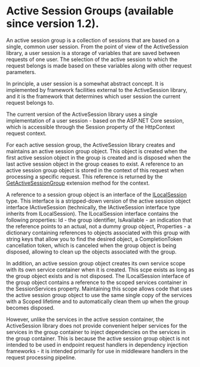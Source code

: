 ﻿# Active Session Groups (available since version 1.2).

An active session group is a collection of sessions that are based on a single, common user session. From the point of view of the ActiveSession library, a user session is a storage of variables that are saved between requests of one user. The selection of the active session to which the request belongs is made based on these variables along with other request parameters.

In principle, a user session is a somewhat abstract concept. It is implemented by framework facilities external to the ActiveSession library, and it is the framework that determines which user session the current request belongs to.

The current version of the ActiveSession library uses a single implementation of a user session - based on the ASP.NET Core session, which is accessible through the Session property of the HttpContext request context.

For each active session group, the ActiveSession library creates and maintains an active session group object. This object is created when the first active session object in the group is created and is disposed when the last active session object in the group ceases to exist. A reference to an active session group object is stored in the context of this request when processing a specific request. This reference is returned by the [GetActiveSessionGroup](/api/MVVrus.AspNetCore.ActiveSession.ActiveSessionContextExtension.GetActiveSessionGroup.html#MVVrus_AspNetCore_ActiveSession_ActiveSessionContextExtension_GetActiveSessionGroup_Microsoft_AspNetCore_Http_HttpContext_) extension method for the context.

A reference to a session group object is an interface of the [ILocalSession](/api/MVVrus.AspNetCore.ActiveSession.ILocalSession.html) type. This interface is a stripped-down version of the active session object interface IActiveSession (technically, the IActiveSession interface type inherits from ILocalSession). The ILocalSession interface contains the following properties: Id - the group identifier, IsAvailable - an indication that the reference points to an actual, not a dummy group object, Properties - a dictionary containing references to objects associated with this group with string keys that allow you to find the desired object, a CompletionToken cancellation token, which is canceled when the group object is being disposed, allowing to clean up the objects associated with the group.

In addition, an active session group object creates its own service scope with its own service container when it is created. This scpe exists as long as the group object exists and is not disposed. The ILocalSession interface of the group object contains a reference to the scoped services container in the SessionServices property. Maintaining this scope allows code that uses the active session group object to use the same single copy of the services with a Scoped lifetime and to automatically clean them up when the group becomes disposed. 

However, unlike the services in the active session container, the ActiveSession library does not provide convenient helper services for the services in the group container to inject dependencies on the services in the group container. This is because the active session group object is not intended to be used in endpoint request handlers in dependency injection frameworks - it is intended primarily for use in middleware handlers in the request processing pipeline.
